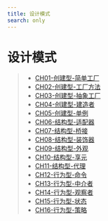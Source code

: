 ```yaml
---
title: 设计模式
search: only
---
```


# 设计模式

> - [CH01-创建型-简单工厂](CH01.html)
> - [CH02-创建型-工厂方法](CH02.html)
> - [CH03-创建型-抽象工厂](CH03.html)
> - [CH04-创建型-建造者](CH04.html)
> - [CH05-创建型-单例](CH05.html)
> - [CH06-结构型-适配器](CH06.html)
> - [CH07-结构型-桥接](CH07.html)
> - [CH08-结构型-装饰器](CH08.html)
> - [CH09-结构型-外观](CH09.html)
> - [CH10-结构型-享元](CH10.html)
> - [CH11-结构型-代理](CH11.html)
> - [CH12-行为型-命令](CH12.html)
> - [CH13-行为型-中介者](CH13.html)
> - [CH14-行为型-观察者](CH14.html)
> - [CH15-行为型-状态](CH15.html)
> - [CH16-行为型-策略](CH16.html)